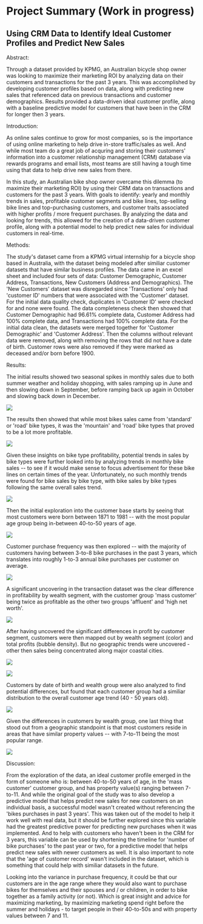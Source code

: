 # Project Summary (Work in progress)
## Using CRM Data to Identify Ideal Customer Profiles and Predict New Sales

Abstract:

Through a dataset provided by KPMG, an Australian bicycle shop owner was looking to maximize their marketing ROI by analyzing data on their customers and transactions for the past 3 years. This was accomplished by developing customer profiles based on data, along with predicting new sales that referenced data on previous transactions and customer demographics. Results provided a data-driven ideal customer profile, along with a baseline predictive model for customers that have been in the CRM for longer then 3 years.

Introduction:

  As online sales continue to grow for most companies, so is the importance of using online marketing to help drive in-store traffic/sales as well. And while most team do a great job of acquring and storing their customers' information into a customer relationship management (CRM) database via rewards programs and email lists, most teams are still having a tough time using that data to help drive new sales from there.
  
  In this study, an Australian bike shop owner overcame this dilemma (to maximize their marketing ROI) by using their CRM data on transactions and customers for the past 3 years. With goals to identify: yearly and monthly trends in sales, profitable customer segments and bike lines, top-selling bike lines and top-purchasing customers, and customer traits associated with higher profits / more frequent purchases. By analyzing the data and looking for trends, this allowed for the creation of a data-driven customer profile, along with a potential model to help predict new sales for individual customers in real-time.

Methods:

The study's dataset came from a KPMG virtual internship for a bicycle shop based in Australia, with the dataset being modeled after similiar customer datasets that have similar business profiles. The data came in an excel sheet and included four sets of data: Customer Demographic, Customer Address, Transactions, New Customers (Address and Demographics). The 'New Customers' dataset was disregarded since 'Transactions' only had 'customer ID' numbers that were associated with the 'Customer' dataset. For the initial data quality check, duplicates in 'Customer ID' were checked for and none were found. The data completeness check then showed that Customer Demographic had 96.61% complete data, Customer Address had 100% complete data, and Transactions had 100% complete data. For the initial data clean, the datasets were merged together for 'Customer Demographic' and 'Customer Address'. Then the columns without relevant data were removed, along with removing the rows that did not have a date of birth. Customer rows were also removed if they were marked as deceased and/or born before 1900.

Results:

The initial results showed two seasonal spikes in monthly sales due to both summer weather and holiday shopping, with sales ramping up in June and then slowing down in September, before ramping back up again in October and slowing back down in December.

![](images/Transactions%20by%20Month.png)

The results then showed that while most bikes sales came from 'standard' or 'road' bike types, it was the 'mountain' and 'road' bike types that proved to be a lot more profitable.

![](images/Transactions%20by%20Bike.PNG)

Given these insights on bike type profitability, potential trends in sales by bike types were further looked into by analyzing trends in monthly bike sales -- to see if it would make sense to focus advertisement for these bike lines on certain times of the year. Unfortunately, no such monthly trends were found for bike sales by bike type, with bike sales by bike types following the same overall sales trend.

![](images/Transactions%20by%20Bike%20-%20Monthly.PNG)

Then the initial exploration into the customer base starts by seeing that most customers were born between 1871 to 1981 -- with the most popular age group being in-between 40-to-50 years of age.

![](images/Customers%20by%20DOB.png)

Customer purchase frequency was then explored -- with the majority of customers having between 3-to-8 bike purchases in the past 3 years, which translates into roughly 1-to-3 annual bike purchases per customer on average.

![](images/Average%20Customer%20Transactions.PNG)

A significant uncovering in the transaction dataset was the clear difference in profitability by wealth segment, with the customer group 'mass customer' being twice as profitable as the other two groups 'affluent' and 'high net worth'.

![](images/Average%20Profit%20per%20Transaction%20by%20Wealth.png)

After having uncovered the significant differences in profit by customer segment, customers were then mapped out by wealth segment (color) and total profits (bubble density). But no geographic trends were uncovered - other then sales being concentrated along major coastal cities.

![](images/Map%20Bike%20Sales%20by%20Profit%20-%20North.PNG)

![](images/Map%20Bike%20Sales%20by%20Profit%20-%20South.PNG)

Customers by date of birth and wealth group were also analyzed to find potential differences, but found that each customer group had a similiar distribution to the overall customer age trend (40 - 50 years old).

![](images/Customers%20by%20Wealth%20by%20Birth%20Year.png)

Given the differences in customers by wealth group, one last thing that stood out from a geographic standpoint is that most customers reside in areas that have similar property values -- with 7-to-11 being the most popular range.

![](images/Property%20Values.png)

Discussion:

From the exploration of the data, an ideal customer profile emerged in the form of someone who is: between 40-to-50 years of age, in the 'mass customer' customer group, and has property value(s) ranging between 7-to-11. And while the original goal of the study was to also develop a predictive model that helps predict new sales for new customers on an individual basis, a successful model wasn't created without referencing the 'bikes purchases in past 3 years'. This was taken out of the model to help it work well with real data, but it should be further explored since this variable had the greatest predictive power for predicting new purchases when it was implemented. And to help with customers who haven't been in the CRM for 3 years, this variable can be used by shortening the timeline for 'number of bike purchases' to the past year or two, for a predictive model that helps predict new sales with newer customers as well. It is also important to note that the 'age of customer record' wasn't included in the dataset, which is something that could help with similiar datasets in the future.

Looking into the variance in purchase frequency, it could be that our customers are in the age range where they would also want to purchase bikes for themselves and their spouses and / or children, in order to bike together as a family activity (or not). Which is great insight and advice for maximizing marketing, by maximizing marketing spend right before the summer and holidays - to target people in their 40-to-50s and with property values between 7 and 11.
